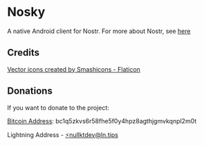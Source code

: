 # Nosky
A native Android client for Nostr. 
For more about Nostr, see [here](https://github.com/nostr-protocol/nostr)

## Credits
<a href="https://www.flaticon.com/free-icons/vector" title="vector icons">Vector icons created by Smashicons - Flaticon</a>

## Donations
If you want to donate to the project:

[Bitcoin Address](bitcoin:bc1q5zkvs6r58fhe5f0y4hpz8agthjgmvkqnpl2m0t): bc1q5zkvs6r58fhe5f0y4hpz8agthjgmvkqnpl2m0t

Lightning Address - [⚡nullktdev@ln.tips](lightning:nullktdev@ln.tips)




